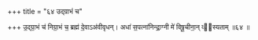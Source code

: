 +++
title = "६४ उद्ग्राभं च"

+++
उ॒द्ग्रा॒भं च॑ निग्रा॒भं च॒ ब्रह्म॑ दे॒वाऽअ॑वीवृधन्। अधा॑ स॒पत्ना॑निन्द्रा॒ग्नी मे॑ विषू॒चीना॒न् व्य᳖स्यताम् ॥६४ ॥